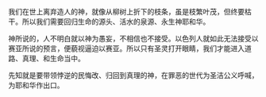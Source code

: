 我们在世上离弃造人的神，就像从柳树上折下的枝条，虽是枝繁叶茂，但终要枯干。所以我们需要回归生命的源头、活水的泉源、永生神耶和华。

神所说的，人不明白就以神为愚妄，不相信也不接受。以色列人就如此无法接受以赛亚所说的预言，便藐视逼迫以赛亚。所以只有圣灵打开眼睛，我们才能进入道路、真理、和生命当中。

先知就是要带领悖逆的民悔改、归回到真理的神，在罪恶的世代为圣洁公义呼喊，为耶和华作出口。
